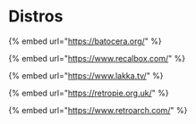 # Distros

{% embed url="https://batocera.org/" %}

{% embed url="https://www.recalbox.com/" %}

{% embed url="https://www.lakka.tv/" %}

{% embed url="https://retropie.org.uk/" %}

{% embed url="https://www.retroarch.com/" %}



